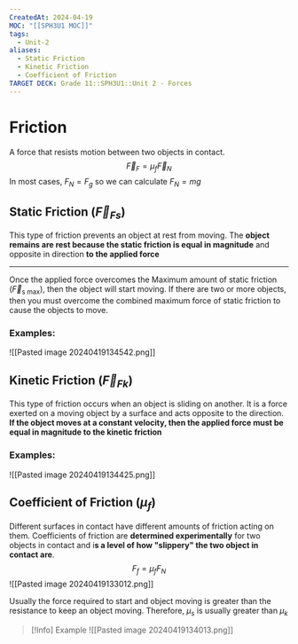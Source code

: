 ```yaml
---
CreatedAt: 2024-04-19
MOC: "[[SPH3U1 MOC]]"
tags:
  - Unit-2
aliases:
  - Static Friction
  - Kinetic Friction
  - Coefficient of Friction
TARGET DECK: Grade 11::SPH3U1::Unit 2 - Forces
---
```


# Friction
A force that resists motion between two objects in contact.
$$\vec{F}_{F} = \mu_{f}\vec{F}_{N}$$
In most cases, $F_{N} = F_{g}$ so we can calculate $F_N = mg$


## Static Friction ($\vec{F}_{{Fs}}$)
This type of friction prevents an object at rest from moving. The **object remains are rest because the static friction is equal in magnitude** and opposite in direction **to the applied force**
___
Once the applied force overcomes the Maximum amount of static friction ($\vec{F}_{\text{s max}}$), then the object will start moving. If there are two or more objects, then you must overcome the combined maximum force of static friction to cause the objects to move.


### Examples:
![[Pasted image 20240419134542.png]]


## Kinetic Friction ($\vec{F}_{{Fk}}$)
This type of friction occurs when an object is sliding on another. It is a force exerted on a moving object by a surface and acts opposite to the direction. **If the object moves at a constant velocity, then the applied force must be equal in magnitude to the kinetic friction**


### Examples:
![[Pasted image 20240419134425.png]]

## Coefficient of Friction ($\mu _f$)
Different surfaces in contact have different amounts of friction acting on them.
Coefficients of friction are **determined experimentally** for two objects in contact and i**s a level of how "slippery" the two object in contact are**.
$$F_{f} = \mu_{f}F_{N}$$
![[Pasted image 20240419133012.png]]


Usually the force required to start and object moving is greater than the resistance to keep an object moving. Therefore, $\mu_s$ is usually greater than $\mu_k$


> [!Info] Example
> ![[Pasted image 20240419134013.png]]

